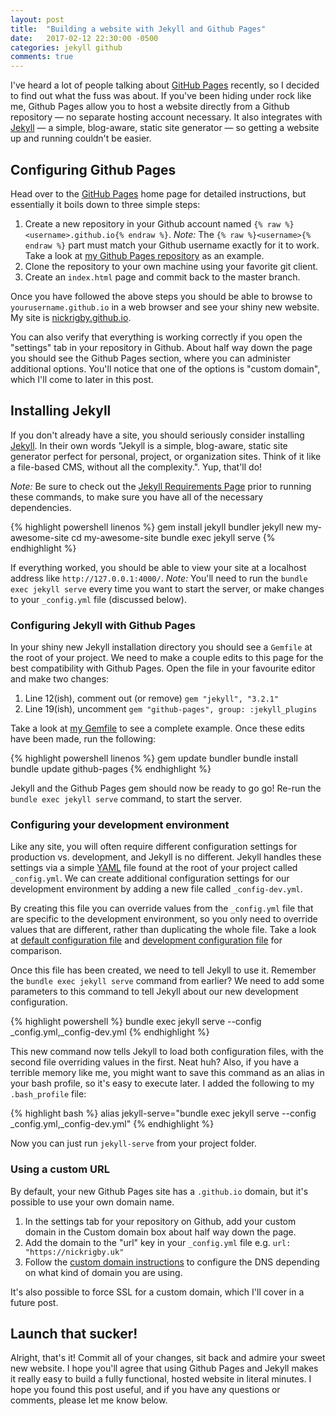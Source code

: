 ```yaml
---
layout: post
title:  "Building a website with Jekyll and Github Pages"
date:   2017-02-12 22:30:00 -0500
categories: jekyll github
comments: true
---
```

I've heard a lot of people talking about [GitHub Pages](https://pages.github.com) recently, so I decided to find out what the fuss was about. If you've been hiding under rock like me, Github Pages allow you to host a website directly from a Github repository — no separate hosting account necessary. It also integrates with [Jekyll](https://jekyllrb.com) — a simple, blog-aware, static site generator — so getting a website up and running couldn't be easier.

## Configuring Github Pages
Head over to the [GitHub Pages](https://pages.github.com) home page for detailed instructions, but essentially it boils down to three simple steps:

 1. Create a new repository in your Github account named `{% raw %}<username>.github.io{% endraw %}`. _Note:_ The `{% raw %}<username>{% endraw %}` part must match your Github username exactly for it to work. Take a look at [my Github Pages repository](https://github.com/nickrigby/nickrigby.github.io) as an example.
 2. Clone the repository to your own machine using your favorite git client.
 3. Create an `index.html` page and commit back to the master branch.

Once you have followed the above steps you should be able to browse to `yourusername.github.io` in a web browser and see your shiny new website. My site is [nickrigby.github.io](https://nickrigby.github.io).

You can also verify that everything is working correctly if you open the "settings" tab in your repository in Github. About half way down the page you should see the Github Pages section, where you can administer additional options. You'll notice that one of the options is "custom domain", which I'll come to later in this post.

## Installing Jekyll
If you don't already have a site, you should seriously consider installing [Jekyll](https://jekyllrb.com). In their own words "Jekyll is a simple, blog-aware, static site generator perfect for personal, project, or organization sites. Think of it like a file-based CMS, without all the complexity.". Yup, that'll do!

_Note:_ Be sure to check out the [Jekyll Requirements Page](https://jekyllrb.com/docs/installation/) prior to running these commands, to make sure you have all of the necessary dependencies.

{% highlight powershell linenos %}
gem install jekyll bundler
jekyll new my-awesome-site
cd my-awesome-site
bundle exec jekyll serve
{% endhighlight %}

If everything worked, you should be able to view your site at a localhost address like `http://127.0.0.1:4000/`. _Note:_ You'll need to run the `bundle exec jekyll serve` every time you want to start the server, or make changes to your `_config.yml` file (discussed below).

### Configuring Jekyll with Github Pages
In your shiny new Jekyll installation directory you should see a `Gemfile` at the root of your project. We need to make a couple edits to this page for the best compatibility with Github Pages. Open the file in your favourite editor and make two changes:

 1. Line 12(ish), comment out (or remove) `gem "jekyll", "3.2.1"`
 2. Line 19(ish), uncomment `gem "github-pages", group: :jekyll_plugins`

Take a look at [my Gemfile](https://github.com/nickrigby/nickrigby.github.io/blob/master/Gemfile) to see a complete example. Once these edits have been made, run the following:

{% highlight powershell linenos %}
gem update bundler
bundle install
bundle update github-pages
{% endhighlight %}

 Jekyll and the Github Pages gem should now be ready to go go! Re-run the `bundle exec jekyll serve` command, to start the server.

### Configuring your development environment
Like any site, you will often require different configuration settings for production vs. development, and Jekyll is no different. Jekyll handles these settings via a simple [YAML](http://yaml.org) file found at the root of your project called `_config.yml`. We can create additional configuration settings for our development environment by adding a new file called `_config-dev.yml`.

By creating this file you can override values from the `_config.yml` file that are specific to the development environment, so you only need to override values that are different, rather than duplicating the whole file. Take a look at [default configuration file](https://github.com/nickrigby/nickrigby.github.io/blob/master/_config.yml) and [development configuration file](https://github.com/nickrigby/nickrigby.github.io/blob/master/_config-dev.yml) for comparison.

Once this file has been created, we need to tell Jekyll to use it. Remember the `bundle exec jekyll serve` command from earlier? We need to add some parameters to this command to tell Jekyll about our new development configuration.

{% highlight powershell %}
bundle exec jekyll serve --config _config.yml,_config-dev.yml
{% endhighlight %}

This new command now tells Jekyll to load both configuration files, with the second file overriding values in the first. Neat huh? Also, if you have a terrible memory like me, you might want to save this command as an alias in your bash profile, so it's easy to execute later. I added the following to my `.bash_profile` file:

{% highlight bash %}
alias jekyll-serve="bundle exec jekyll serve --config _config.yml,_config-dev.yml"
{% endhighlight %}

Now you can just run `jekyll-serve` from your project folder.

### Using a custom URL
By default, your new Github Pages site has a `.github.io` domain, but it's possible to use your own domain name.

 1. In the settings tab for your repository on Github, add your custom domain in the Custom domain box about half way down the page.
 2. Add the domain to the "url" key in your `_config.yml` file e.g. `url: "https://nickrigby.uk"`
 3. Follow the [custom domain instructions](https://help.github.com/articles/using-a-custom-domain-with-github-pages/) to configure the DNS depending on what kind of domain you are using.

 It's also possible to force SSL for a custom domain, which I'll cover in a future post.

## Launch that sucker!
Alright, that's it! Commit all of your changes, sit back and admire your sweet new website. I hope you'll agree that using Github Pages and Jekyll makes it really easy to build a fully functional, hosted website in literal minutes. I hope you found this post useful, and if you have any questions or comments, please let me know below.
